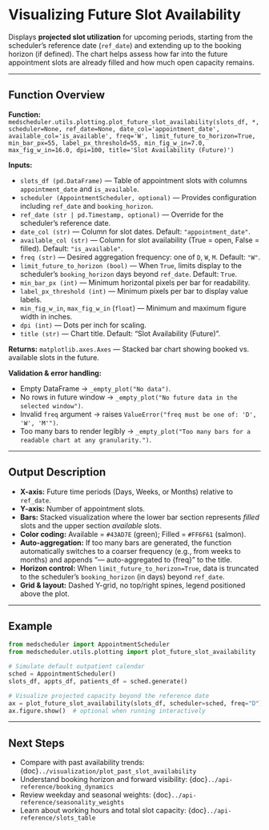 # Visualizing Future Slot Availability

Displays **projected slot utilization** for upcoming periods, starting from the scheduler’s reference date (`ref_date`) and extending up to the booking horizon (if defined). The chart helps assess how far into the future appointment slots are already filled and how much open capacity remains.

---

## Function Overview
**Function:** `medscheduler.utils.plotting.plot_future_slot_availability(slots_df, *, scheduler=None, ref_date=None, date_col='appointment_date', available_col='is_available', freq='W', limit_future_to_horizon=True, min_bar_px=55, label_px_threshold=55, min_fig_w_in=7.0, max_fig_w_in=16.0, dpi=100, title='Slot Availability (Future)')`

**Inputs:**
- `slots_df (pd.DataFrame)` — Table of appointment slots with columns `appointment_date` and `is_available`.
- `scheduler (AppointmentScheduler, optional)` — Provides configuration including `ref_date` and `booking_horizon`.
- `ref_date (str | pd.Timestamp, optional)` — Override for the scheduler’s reference date.
- `date_col (str)` — Column for slot dates. Default: `"appointment_date"`.
- `available_col (str)` — Column for slot availability (True = open, False = filled). Default: `"is_available"`.
- `freq (str)` — Desired aggregation frequency: one of `D`, `W`, `M`. Default: `"W"`.
- `limit_future_to_horizon (bool)` — When `True`, limits display to the scheduler’s `booking_horizon` days beyond `ref_date`. Default: `True`.
- `min_bar_px (int)` — Minimum horizontal pixels per bar for readability.
- `label_px_threshold (int)` — Minimum pixels per bar to display value labels.
- `min_fig_w_in`, `max_fig_w_in` (`float`) — Minimum and maximum figure width in inches.
- `dpi (int)` — Dots per inch for scaling.
- `title (str)` — Chart title. Default: “Slot Availability (Future)”.

**Returns:** `matplotlib.axes.Axes` — Stacked bar chart showing booked vs. available slots in the future.

**Validation & error handling:**
- Empty DataFrame → `_empty_plot("No data")`.
- No rows in future window → `_empty_plot("No future data in the selected window")`.
- Invalid `freq` argument → raises `ValueError("freq must be one of: 'D', 'W', 'M'")`.
- Too many bars to render legibly → `_empty_plot("Too many bars for a readable chart at any granularity.")`.

---

## Output Description
- **X-axis:** Future time periods (Days, Weeks, or Months) relative to `ref_date`.
- **Y-axis:** Number of appointment slots.
- **Bars:** Stacked visualization where the lower bar section represents *filled* slots and the upper section *available* slots.
- **Color coding:** Available = `#43AD7E` (green); Filled = `#FF6F61` (salmon).
- **Auto-aggregation:** If too many bars are generated, the function automatically switches to a coarser frequency (e.g., from weeks to months) and appends “— auto-aggregated to {freq}” to the title.
- **Horizon control:** When `limit_future_to_horizon=True`, data is truncated to the scheduler’s `booking_horizon` (in days) beyond `ref_date`.
- **Grid & layout:** Dashed Y-grid, no top/right spines, legend positioned above the plot.

---

## Example
```python
from medscheduler import AppointmentScheduler
from medscheduler.utils.plotting import plot_future_slot_availability

# Simulate default outpatient calendar
sched = AppointmentScheduler()
slots_df, appts_df, patients_df = sched.generate()

# Visualize projected capacity beyond the reference date
ax = plot_future_slot_availability(slots_df, scheduler=sched, freq="D") # Daily aggregation
ax.figure.show()  # optional when running interactively
```

---

## Next Steps
- Compare with past availability trends: {doc}`../visualization/plot_past_slot_availability`
- Understand booking horizon and forward visibility: {doc}`../api-reference/booking_dynamics`
- Review weekday and seasonal weights: {doc}`../api-reference/seasonality_weights`
- Learn about working hours and total slot capacity: {doc}`../api-reference/slots_table`


